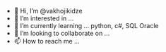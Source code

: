 - 👋 Hi, I’m @vakhojikidze
- 👀 I’m interested in ...
- 🌱 I’m currently learning ... python, c#, SQL Oracle
- 💞️ I’m looking to collaborate on ...
- 📫 How to reach me ...

<!---
vakhojikidze/vakhojikidze is a ✨ special ✨ repository because its `README.md` (this file) appears on your GitHub profile.
You can click the Preview link to take a look at your changes.
--->
